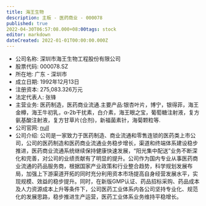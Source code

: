 ```yaml
---
title: 海王生物
description: 主板 - 医药商业 - 000078
published: true
2022-04-30T06:57:08.000+08:00tags: stock
editor: markdown
dateCreated: 2022-01-01T00:00:00.000Z
---
```


- 公司名称: 深圳市海王生物工程股份有限公司
- 股票代码: 000078.SZ
- 所在地: 广东 - 深圳市
- 成立日期: 1992年12月13日
- 注册资本: 275,083.326万元
- 法定代表人: 张锋
- 主营业务: 医药制造，医药商业流通.主要产品:银杏叶片，博宁，银得菲，海王金樽，海王牛初乳，α-2b干扰素，白介素，海王眼之宝，葡萄糖注射液，复方氨基酸注射液，复方甘草片(合剂)，新福菌素针，海菊颗粒等.
- 公司官网: [null](null)
- 公司介绍: 公司是一家致力于医药制造、商业流通和零售连锁的医药类上市公司，公司的医药制造和医药商业流通业务稳步增长，渠道和终端体系建设稳步推进，医药商业流通系统继续保持健康快速发展，“阳光集中配送”业务不断深化和完善，对公司的业绩贡献有了明显的提升。公司作为国内专业从事医药商业流通的药品服务商，根据国家产业政策和行业整合趋势，科学规划发展布局，加强上下游渠道开拓的同时充分利用资本市场提高自身经营发展水平，实现规模、效益的稳步提升。同时，在新版GMP认证、药品招标采购、药品成本及人力资源成本上升等条件下，公司医药工业体系内各公司坚持专业化、规范化的发展思路，稳步推进生产运营，医药工业体系业务维持平稳增长。


